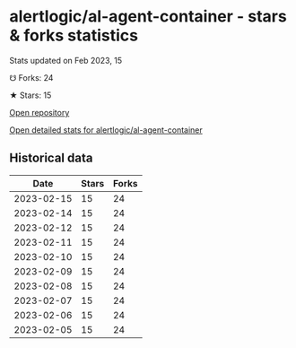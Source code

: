 # alertlogic/al-agent-container - stars & forks statistics

Stats updated on Feb 2023, 15

☋ Forks: 24

★ Stars: 15

[Open repository](https://github.com/alertlogic/al-agent-container)

[Open detailed stats for alertlogic/al-agent-container](https://reviewgithub.com/rep/alertlogic/al-agent-container)

## Historical data
| Date | Stars | Forks |
|------|-------|-------|
| 2023-02-15 | 15 | 24 | 
| 2023-02-14 | 15 | 24 | 
| 2023-02-12 | 15 | 24 | 
| 2023-02-11 | 15 | 24 | 
| 2023-02-10 | 15 | 24 | 
| 2023-02-09 | 15 | 24 | 
| 2023-02-08 | 15 | 24 | 
| 2023-02-07 | 15 | 24 | 
| 2023-02-06 | 15 | 24 | 
| 2023-02-05 | 15 | 24 | 


